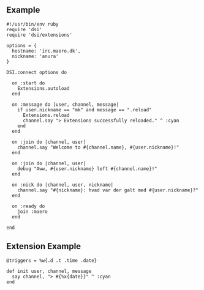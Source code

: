 Example
-------
    #!/usr/bin/env ruby
    require 'dsi'
    require 'dsi/extensions'

    options = {
      hostname: 'irc.maero.dk',
      nickname: 'anura'
    }

    DSI.connect options do

      on :start do
        Extensions.autoload
      end

      on :message do |user, channel, message|
        if user.nickname == "mk" and message == ".reload"
          Extensions.reload
          channel.say "> Extensions successfully reloaded." ^ :cyan
        end
      end
      
      on :join do |channel, user|
        channel.say "Welcome to #{channel.name}, #{user.nickname}!"
      end
      
      on :join do |channel, user|
        debug "Aww, #{user.nickname} left #{channel.name}!"
      end

      on :nick do |channel, user, nickname|
        channel.say "#{nickname}: hvad var der galt med #{user.nickname}?"
      end

      on :ready do
        join :maero
      end

    end
    
Extension Example
-----------------
    @triggers = %w{.d .t .time .date}

    def init user, channel, message
      say channel, "> #{%x{date}}" ^ :cyan
    end
